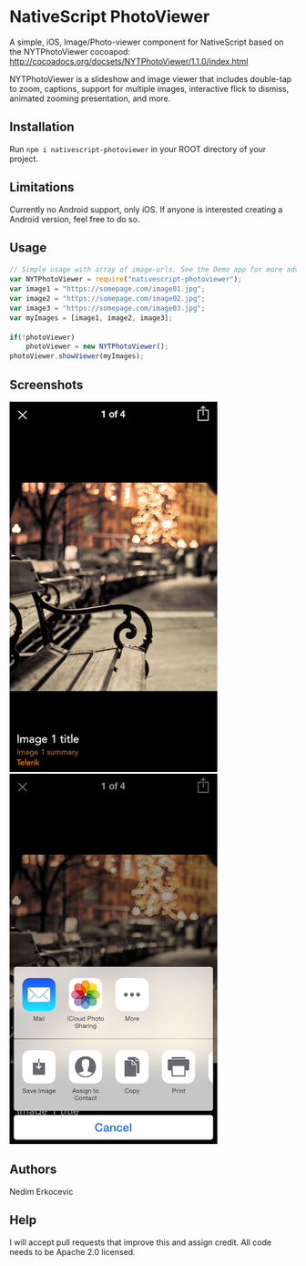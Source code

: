# NativeScript PhotoViewer
A simple, iOS, Image/Photo-viewer component for NativeScript based on the NYTPhotoViewer cocoapod: http://cocoadocs.org/docsets/NYTPhotoViewer/1.1.0/index.html

NYTPhotoViewer is a slideshow and image viewer that includes double-tap to zoom, captions, support for multiple images, interactive flick to dismiss, animated zooming presentation, and more.

## Installation
Run  ```npm i nativescript-photoviewer``` in your ROOT directory of your project.

## Limitations
Currently no Android support, only iOS. If anyone is interested creating a Android version, feel free to do so.

## Usage

```js
// Simple usage with array of image-urls. See the Demo app for more advanced examples where you can add title and summary. 
var NYTPhotoViewer = require("nativescript-photoviewer");
var image1 = "https://somepage.com/image01.jpg";
var image2 = "https://somepage.com/image02.jpg";
var image3 = "https://somepage.com/image03.jpg";
var myImages = [image1, image2, image3];

if(!photoViewer)
    photoViewer = new NYTPhotoViewer();
photoViewer.showViewer(myImages);
```

## Screenshots
![Demo PNG](ns-nytphoto-1.png) ![Demo PNG](ns-nytphoto-2.png)

## Authors
Nedim Erkocevic

## Help
I will accept pull requests that improve this and assign credit. All code needs to be Apache 2.0 licensed.